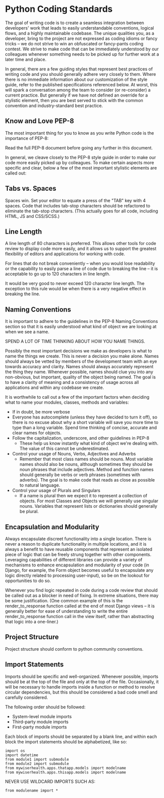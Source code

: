 # Python Coding Standards
The goal of writing code is to create a seamless integration between developers' work that leads to easily understandable conventions, logical flows, and a highly maintainable codebase. The unique qualities you, as a developer, bring to the project are not expressed as coding idioms or fancy tricks – we do not strive to win an obfuscated or fancy-pants coding contest. We strive to make code that can be immediately understood by our colleagues whenever something needs to be picked up for further work at a later time and place. 

In general, there are a few guiding styles that represent best practices of writing code and you should generally adhere very closely to them. Where there is no immediate information about our customization of the style guide, refer to the published specifications referenced below. At worst, this will spark a conversation among the team to consider (or re-consider) a current practice. But generally if we have not defined an override for a stylistic element, then you are best served to stick with the common convention and industry-standard best practice.

## Know and Love PEP-8
The most important thing for you to know as you write Python code is the importance of PEP-8:

Read the full PEP-8 document before going any further in this document.

In general, we cleave closely to the PEP-8 style guide in order to make our code more easily picked up by colleagues. To make certain aspects more specific and clear, below a few of the most important stylistic elements are called out:

## Tabs vs. Spaces
Spaces win. Set your editor to equate a press of the "TAB" key with 4 spaces. Code that includes tab-stop characters should be refactored to eliminate the tab-stop characters. (This actually goes for all code, including HTML, JS and CSS/SCSS.)

## Line Length
A line length of 80 characters is preferred. This allows other tools for code review to display code more easily, and it allows us to support the greatest flexibility of editors and applications for working with code.

For lines that do not break conveniently – when you would lose readability or the capability to easily parse a line of code due to breaking the line – it is acceptable to go up to 120 characters in line length.

It would be very good to never exceed 120 character line length. The exception to this rule would be when there is a very negative effect in breaking the line.

## Naming Conventions
It is important to adhere to the guidelines in the PEP-8 Naming Conventions section so that it is easily understood what kind of object we are looking at when we see a name.

SPEND A LOT OF TIME THINKING ABOUT HOW YOU NAME THINGS.

Possibly the most important decisions we make as developers is what to name the things we create. This is never a decision you make alone. Names should always be vetted by members of the development team with an eye towards accuracy and clarity. Names should always accurately represent the thing they name. Whenever possible, names should clue you into any non-obvious, but important, quality of the object being named. The goal is to have a clarity of meaning and a consistency of usage across all applications and within any codebase we create.

It is worthwhile to call out a few of the important factors when deciding what to name your modules, classes, methods and variables:

* If in doubt, be more verbose
* Everyone has autocomplete (unless they have decided to turn it off), so there is no excuse about why a short variable will save you more time to type than a long variable. Spend time thinking of concise, accurate and clear names for objects.
* Follow the capitalization, underscore, and other guidelines in PEP-8
	* These help us know instantly what kind of object we're dealing with. The value of this cannot be underestimated.
* Control your usage of Nouns, Verbs, Adjectives and Adverbs
	* Remember that most class names should be nouns. Most variable names should also be nouns, although sometimes they should be noun phrases that include adjectives. Method and function names should generally be verbs or verb phrases (sometimes with adverbs). The goal is to make code that reads as close as possible to natural language.
* Control your usage of Plurals and Singulars
	* If a name is plural then we expect it to represent a collection of objects. For most Classes and Objects we will generally use singular nouns. Variables that represent lists or dictionaries should generally be plural.

## Encapsulation and Modularity
Always encapsulate discreet functionality into a single location. There is never a reason to duplicate functionality in multiple locations, and it is always a benefit to have reusable components that represent an isolated piece of logic that can be freely strung together with other components. Leveraging capabilities of different libraries can provide a variety of mechanisms to enhance encapsulation and modularity of your code (in Django, for example, the Form object becomes useful to encapsulate any logic directly related to processing user-input), so be on the lookout for opportunities to do so.

Whenever you find logic repeated in code during a code review that should be called out as a blocker in need of fixing. In extreme situations, there may be some justification. (One common example of this is the render_to_response function called at the end of most Django views – it is generally better for ease of understanding to write the entire render_to_response function call in the view itself, rather than abstracting that logic into a one-liner.)

## Project Structure
Project structure should conform to python community conventions.
 
## Import Statements
Imports should be specific and well-organized. Whenever possible, imports should be at the top of the file and only at the top of the file. Occasionally, it will be necessary to handle imports inside a function or method to resolve circular dependencies, but this should be considered a bad code smell and carefully considered.

The following order should be followed:

* System-level module imports
* Third-party module imports
* First-party module imports

Each block of imports should be separated by a blank line, and within each block the import statements should be alphabetized, like so:

	import os
	import datetime
	from module1 import submodule
	from module2 import submodule
	from mywiserhealth.apps.thatapp.models import modelname
	from mywiserhealth.apps.thisapp.models import modelname
	 
NEVER USE WILDCARD IMPORTS SUCH AS:  

	from modulename import *
